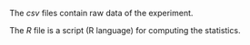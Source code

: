The *csv* files contain raw data of the experiment.

The *R* file is a script (R language) for computing the statistics.
